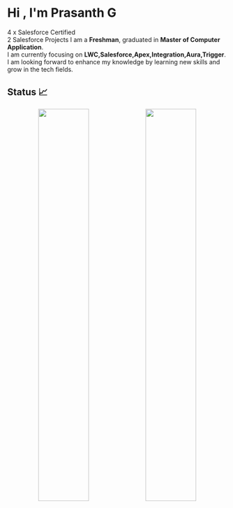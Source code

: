 # Hi , I'm Prasanth G  
4 x Salesforce Certified <br/> 
2 Salesforce Projects
I am a **Freshman**, graduated  in **Master of Computer Application**. <br>
I am currently focusing on **LWC,Salesforce,Apex,Integration,Aura,Trigger**. <br>
I am looking forward to enhance my knowledge by learning new skills and grow in the tech fields.

<!--[![Twitter Badge](https://img.shields.io/badge/Twitter-blue?style=flat&labelColor=1ca0f1&logo=twitter&logoColor=white&link=https://twitter.com/shawsamadrita)](https://twitter.com/prasanthg24)
[![Linkedin Badge](https://img.shields.io/badge/LinkedIn-darkblue?style=flat&labelColor=0e76a8&logo=linkedin&logoColor=white&link=https://www.linkedin.com/in/prasanth-gopinathan/)](https://www.linkedin.com/in/prasanth-gopinathan/)-->

<!--<h1>I will show you who is the master of the Game...</h2>


<br/>
<h2>Github Profile Status 📊</h2>


## Languages 📝
<img
src="https://github-readme-stats.vercel.app/api/top-langs/?username=prasanthg24&layout=compact&theme=Nordfox"
/>
## Contribution Graph 📊
<img
src="https://activity-graph.herokuapp.com/graph?username=prasanthg24&theme=chartreuse-light"
/>-->
## Status 📈
<p align="center">
<img width="48%" src="https://github-readme-stats.vercel.app/api?username=prasanthg24&show_icons=true&theme=tokyonight" />     
<img width="48%" src="https://github-readme-streak-stats.herokuapp.com/?user=prasanthg24&show_icons=true&theme=tokyonight" />
<p/>
<!--
## Github Trophies <h2>

<img src="https://github-profile-trophy.vercel.app/?username=prasanthg24&theme=onelight&no-frame=true&no-bg=true&theme=Nordfox">

![snake animation](https://github.com/prasanthg24/prasanthg24/blob/output/github-contribution-grid-snake.svg)


!<div align="center">
!  <img width="15%" src="https://visitor-badge.glitch.me/prasanthg24" />
!</div>
-->
[snake animation]
(https://github.com/prasanthg24/prasanthg24/blob/output/github-contribution-grid-snake.svg)



I will show you who's the master of the game!!!!!!!!!!!!
